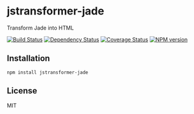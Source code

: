 # jstransformer-jade

Transform Jade into HTML

[![Build Status](https://img.shields.io/travis/jstransformers/jstransformer-jade/master.svg)](https://travis-ci.org/jstransformers/jstransformer-jade)
[![Dependency Status](https://img.shields.io/david/jstransformers/jstransformer-jade.svg)](https://david-dm.org/jstransformers/jstransformer-jade)
[![Coverage Status](https://img.shields.io/coveralls/jstransformers/jstransformer-jade/master.svg)](https://coveralls.io/r/jstransformers/jstransformer-jade?branch=master)
[![NPM version](https://img.shields.io/npm/v/jstransformer-jade.svg)](https://www.npmjs.org/package/jstransformer-jade)

## Installation

    npm install jstransformer-jade

## License

MIT
